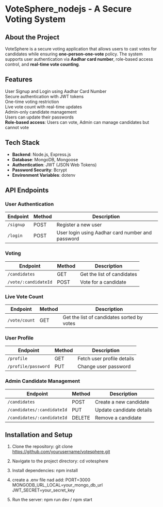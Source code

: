# VoteSphere_nodejs - A Secure Voting System

## About the Project
VoteSphere is a secure voting application that allows users to cast votes for candidates while ensuring **one-person-one-vote** policy. The system supports user authentication via **Aadhar card number**, role-based access control, and **real-time vote counting**.

## Features
 User Signup and Login using Aadhar Card Number  
 Secure authentication with JWT tokens  
 One-time voting restriction  
 Live vote count with real-time updates  
 Admin-only candidate management  
 Users can update their passwords  
 **Role-based access**: Users can vote, Admin can manage candidates but cannot vote  

## Tech Stack
- **Backend**: Node.js, Express.js  
- **Database**: MongoDB, Mongoose  
- **Authentication**: JWT (JSON Web Tokens)  
- **Password Security**: Bcrypt  
- **Environment Variables**: dotenv  

## API Endpoints

### **User Authentication**
| Endpoint | Method | Description |
|----------|--------|--------------|
| `/signup` | POST | Register a new user |
| `/login` | POST | User login using Aadhar card number and password |

### **Voting**
| Endpoint | Method | Description |
|----------|--------|--------------|
| `/candidates` | GET | Get the list of candidates |
| `/vote/:candidateId` | POST | Vote for a candidate |

### **Live Vote Count**
| Endpoint | Method | Description |
|----------|--------|--------------|
| `/vote/count` | GET | Get the list of candidates sorted by votes |

### **User Profile**
| Endpoint | Method | Description |
|----------|--------|--------------|
| `/profile` | GET | Fetch user profile details |
| `/profile/password` | PUT | Change user password |

### **Admin Candidate Management**
| Endpoint | Method | Description |
|----------|--------|--------------|
| `/candidates` | POST | Create a new candidate |
| `/candidates/:candidateId` | PUT | Update candidate details |
| `/candidates/:candidateId` | DELETE | Remove a candidate |

## Installation and Setup
1. Clone the repository:
git clone https://github.com/yourusername/votesphere.git

2. Navigate to the project directory:
   cd votesphere

3. Install dependencies:
   npm install

4. create a .env file nad add:
   PORT=3000
   MONGODB_URL_LOCAL=your_mongo_db_url
   JWT_SECRET=your_secret_key

5. Run the server:
   npm run dev / npm start
